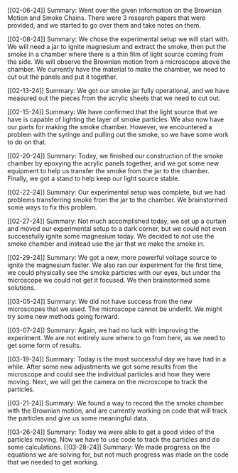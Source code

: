 
[[02-06-24]]
	Summary: Went over the given information on the Brownian Motion and Smoke Chains. There were 3 research papers that were provided, and we started to go over them and take notes on them.

[[02-08-24]]
	Summary:  We chose the experimental setup we will start with. We will need a jar to ignite magnesium and extract the smoke, then put the smoke in a chamber where there is a thin film of light source coming from the side. We will observe the Brownian motion from a microscope above the chamber. We currently have the material to make the chamber, we need to cut out the panels and put it together.
	
[[02-13-24]]
	Summary: We got our smoke jar fully operational, and we have measured out the pieces from the acrylic sheets that we need to cut out.

[[02-15-24]]
	Summary: We have confirmed that the light source that we have is capable of lighting the layer of smoke particles. We also now have our parts for making the smoke chamber. However, we encountered a problem with the syringe and pulling out the smoke, so we have some work to do on that.

[[02-20-24]]
	Summary: Today, we finished our construction of the smoke chamber by epoxying the acrylic panels together, and we got some new equipment to help us transfer the smoke from the jar to the chamber. Finally, we got a stand to help keep our light source stable.

[[02-22-24]]
	Summary: Our experimental setup was complete, but we had problems transferring smoke from the jar to the chamber. We brainstormed some ways to fix this problem.

[[02-27-24]]
	Summary: Not much accomplished today, we set up a curtain and moved our experimental setup to a dark corner, but we could not even successfully ignite some magnesium today. We decided to not use the smoke chamber and instead use the jar that we make the smoke in. 

[[02-29-24]]
	Summary: We got a new, more powerful voltage source to ignite the magnesium faster. We also ran our experiment for the first time, we could physically see the smoke particles with our eyes, but under the microscope we could not get it focused. We then brainstormed some solutions.

[[03-05-24]]
	Summary: We did not have success from the new microscopes that we used. The microscope cannot be underlit. We might try some new methods going forward.

[[03-07-24]]
	Summary: Again, we had no luck with improving the experiment. We are not entirely sure where to go from here, as we need to get some form of results. 
	
[[03-19-24]]
	Summary: Today is the most successful day we have had in a while. After some new adjustments we got some results from the microscope and could see the individual particles and how they were moving. Next, we will get the camera on the microscope to track the particles.  

[[03-21-24]]
	Summary: We found a way to record the the smoke chamber with the Brownian motion, and are currently working on code that will track the particles and give us some meaningful data.

[[03-26-24]]
	Summary: Today we were able to get a good video of the particles moving. Now we have to use code to track the particles and do some calculations.
[[03-28-24]]
	Summary: We made progress on the equations we are solving for, but not much progress was made on the code that we needed to get working.

